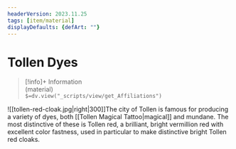 ```yaml
---
headerVersion: 2023.11.25
tags: [item/material]
displayDefaults: {defArt: ""}
---
```

# Tollen Dyes
>[!info]+ Information  
> (material)  
> `$=dv.view("_scripts/view/get_Affiliations")`

![[tollen-red-cloak.jpg|right|300]]The city of Tollen is famous for producing a variety of dyes, both [[Tollen Magical Tattoo|magical]] and mundane. The most distinctive of these is Tollen red, a brilliant, bright vermillion red with excellent color fastness, used in particular to make distinctive bright Tollen red cloaks. 